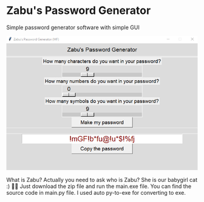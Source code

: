 # Zabu's Password Generator
Simple password generator software with simple GUI

![Zabu's Password Generator](https://raw.githubusercontent.com/firatsakar/zabu-s-password-generator/main/screenshot.PNG)


What is Zabu? Actually you need to ask who is Zabu? She is our babygirl cat :) 🐱‍👤
Just download the zip file and run the main.exe file. You can find the source code in main.py file. I used auto py-to-exe for converting to exe.
